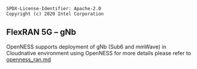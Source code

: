 ```text
SPDX-License-Identifier: Apache-2.0
Copyright (c) 2020 Intel Corporation
```

## FlexRAN 5G – gNb
OpenNESS supports deployment of gNb (Sub6 and mmWave) in Cloudnative environment using OpenNESS for more details please refer to [openness_ran.md](https://github.com/otcshare/specs/blob/master/doc/reference-architectures/ran/openness_ran.md)
